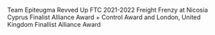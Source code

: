 Team Epiteugma Revved Up FTC 2021-2022 Freight Frenzy at Nicosia Cyprus Finalist Alliance Award + Control Award and London, United Kingdom Finallist Alliance Award
